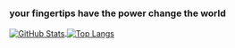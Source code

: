 ### your fingertips have the power change the world

<a href="https://github.com/minsion">
  <img align="center" alt="GitHub Stats" src="https://github-readme-stats.vercel.app/api?username=minsion&show_icons=true&theme=Gradient" />
</a>

<a href="https://github.com/minsion">
  <img align="center" alt="Top Langs" src="https://github-readme-stats.vercel.app/api/top-langs/?username=minsion&layout=compact&theme=Gradient" />
</a>
